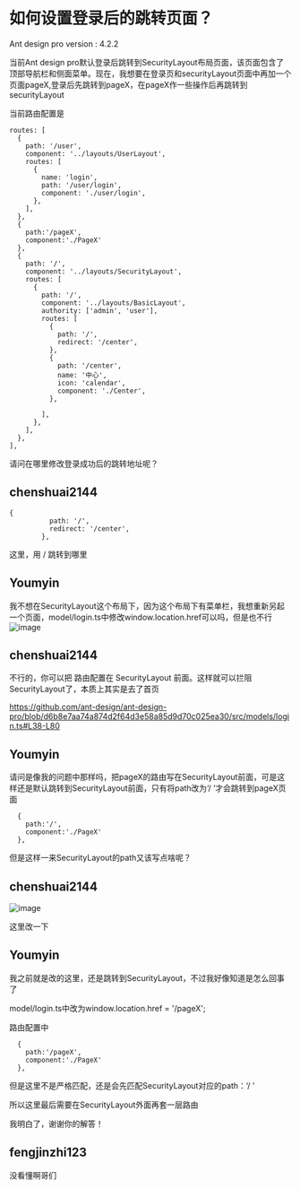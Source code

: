 # 如何设置登录后的跳转页面？

Ant design pro version : 4.2.2

当前Ant design pro默认登录后跳转到SecurityLayout布局页面，该页面包含了顶部导航栏和侧面菜单。现在，我想要在登录页和securityLayout页面中再加一个页面pageX,登录后先跳转到pageX，在pageX作一些操作后再跳转到securityLayout

当前路由配置是

```
routes: [
  {
    path: '/user',
    component: '../layouts/UserLayout',
    routes: [
      {
        name: 'login',
        path: '/user/login',
        component: './user/login',
      },
    ],
  },
  {
    path:'/pageX',
    component:'./PageX'
  },
  {
    path: '/',
    component: '../layouts/SecurityLayout',
    routes: [
      {
        path: '/',
        component: '../layouts/BasicLayout',
        authority: ['admin', 'user'],
        routes: [
          {
            path: '/',
            redirect: '/center',
          },
          {
            path: '/center',
            name: '中心',
            icon: 'calendar',
            component: './Center',
          },

        ],
      },
    ],
  },
],
```

请问在哪里修改登录成功后的跳转地址呢？

## chenshuai2144

```
{
          path: '/',
          redirect: '/center',
        },
```

这里，用 / 跳转到哪里

## Youmyin

我不想在SecurityLayout这个布局下，因为这个布局下有菜单栏，我想重新另起一个页面，model/login.ts中修改window.location.href可以吗，但是也不行
![image](https://user-images.githubusercontent.com/54265150/104420707-403b4600-55b5-11eb-83b4-356cca2d4024.png)

## chenshuai2144

不行的，你可以把 路由配置在 SecurityLayout 前面。这样就可以拦阻 SecurityLayout了，本质上其实是去了首页

https://github.com/ant-design/ant-design-pro/blob/d6b8e7aa74a874d2f64d3e58a85d9d70c025ea30/src/models/login.ts#L38-L80

## Youmyin

请问是像我的问题中那样吗，把pageX的路由写在SecurityLayout前面，可是这样还是默认跳转到SecurityLayout前面，只有将path改为‘/ ’才会跳转到pageX页面

```
  {
    path:'/',
    component:'./PageX'
  },
```

但是这样一来SecurityLayout的path又该写点啥呢？

## chenshuai2144

![image](https://user-images.githubusercontent.com/8186664/104422977-6ca49180-55b8-11eb-9b09-e4533969fc43.png)

这里改一下

## Youmyin

我之前就是改的这里，还是跳转到SecurityLayout，不过我好像知道是怎么回事了

model/login.ts中改为window.location.href = '/pageX';

路由配置中

```
  {
    path:'/pageX',
    component:'./PageX'
  },
```

但是这里不是严格匹配，还是会先匹配SecurityLayout对应的path：‘/ ’

所以这里最后需要在SecurityLayout外面再套一层路由

我明白了，谢谢你的解答！

## fengjinzhi123

没看懂啊哥们
